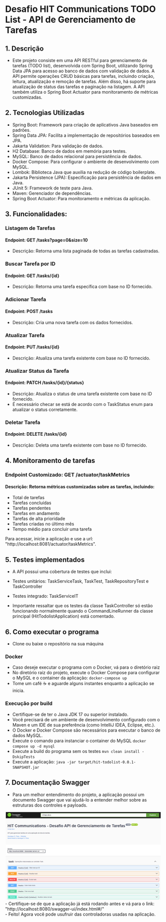 # Desafio HIT Communications TODO List - API de Gerenciamento de Tarefas

## 1. Descrição
- Este projeto consiste em uma API RESTful para gerenciamento de tarefas (TODO list), desenvolvida com Spring Boot, utilizando Spring Data JPA para acesso ao banco de dados com validação de dados. A API permite operações CRUD básicas para tarefas, incluindo criação, leitura, atualização e remoção de tarefas. Além disso, há suporte para atualização de status das tarefas e paginação na listagem. A API também utiliza o Spring Boot Actuator para monitoramento de métricas customizadas.

## 2. Tecnologias Utilizadas
- Spring Boot: Framework para criação de aplicativos Java baseados em padrões.
- Spring Data JPA: Facilita a implementação de repositórios baseados em JPA.
- Jakarta Validation: Para validação de dados.
- H2 Database: Banco de dados em memória para testes.
- MySQL: Banco de dados relacional para persistência de dados.
- Docker Compose: Para configurar o ambiente de desenvolvimento com MySQL.
- Lombok: Biblioteca Java que auxilia na redução de código boilerplate.
- Jakarta Persistence (JPA): Especificação para persistência de dados em Java.
- JUnit 5: Framework de teste para Java.
- Maven: Gerenciador de dependências.
- Spring Boot Actuator: Para monitoramento e métricas da aplicação.

## 3. Funcionalidades:
### Listagem de Tarefas

#### Endpoint: GET /tasks?page=0&size=10
- Descrição: Retorna uma lista paginada de todas as tarefas cadastradas.

### Buscar Tarefa por ID
#### Endpoint: GET /tasks/{id}
- Descrição: Retorna uma tarefa específica com base no ID fornecido.

### Adicionar Tarefa
#### Endpoint: POST /tasks
- Descrição: Cria uma nova tarefa com os dados fornecidos.

### Atualizar Tarefa
#### Endpoint: PUT /tasks/{id}
- Descrição: Atualiza uma tarefa existente com base no ID fornecido.

### Atualizar Status da Tarefa
#### Endpoint: PATCH /tasks/{id}/{status}
- Descrição: Atualiza o status de uma tarefa existente com base no ID fornecido.
- É necessário checar se está de acordo com o TaskStatus enum para atualizar o status corretamente.

### Deletar Tarefa
#### Endpoint: DELETE /tasks/{id}
- Descrição: Deleta uma tarefa existente com base no ID fornecido.

## 4. Monitoramento de tarefas
### Endpoint Customizado: GET /actuator/taskMetrics
#### Descrição: Retorna métricas customizadas sobre as tarefas, incluindo:
- Total de tarefas
- Tarefas concluídas
- Tarefas pendentes
- Tarefas em andamento
- Tarefas de alta prioridade
- Tarefas criadas no último mês
- Tempo médio para concluir uma tarefa

Para acessar, inicie a aplicação e use a url: "http://localhost:8081/actuator/taskMetrics".

## 5. Testes implementados
- A API possui uma cobertura de testes que inclui:
- Testes unitários: TaskServiceTask, TaskTest, TaskRepositoryTest e TaskController
- Testes integrado: TaskServiceIT

- Importante ressaltar que os testes da classe TaskController só estão funcionando normalmente quando o CommandLineRunner da classe principal (HitTodolistApplication) está comentado. 

## 6. Como executar o programa
- Clone ou baixe o repositório  na sua máquina

### Docker
- Caso deseje executar o programa com o Docker, vá para o diretório raiz
- No diretório raiz do projeto, execute o Docker Compose para configurar o MySQL e o container da aplicação: `docker-compose up`
- Tome um café ☕ e aguarde alguns instantes enquanto a aplicação se inicia.

### Execução por build
- Certifique-se de ter o Java JDK 17 ou superior instalado.
- Você precisará de um ambiente de desenvolvimento configurado com o Maven e um IDE de sua preferência (como IntelliJ IDEA, Eclipse, etc.).
- O Docker e Docker Compose são necessários para executar o banco de dados MySQL.
- Execute o comando para instanciar o container do MySQL `docker compose up -d mysql`
- Execute a build do programa sem os testes `mvn clean install -DskipTests`
- Execute a aplicação: `java -jar target/hit-todolist-0.0.1-SNAPSHOT.jar`

## 7. Documentação Swagger
- Para um melhor entendimento do projeto, a aplicação possui um documento Swagger que vai ajudá-lo a entender melhor sobre as estruturas dos controles e payloads. 
<div align="center">
    <img src="hit_todo_swagger.png" alt="Imagem do doc swagger da API" width="500px" />
</div>
- Certifique-se de que a aplicação já está rodando antes e vá para o link: "http://localhost:8080/swagger-ui/index.html#/"
<br />
- Feito! Agora você pode usufruir das controladoras usadas na aplicação.
